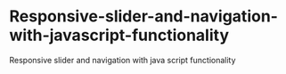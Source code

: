 # Responsive-slider-and-navigation-with-javascript-functionality
Responsive slider and navigation with java script functionality
